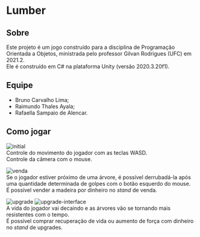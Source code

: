 # Lumber

## Sobre
Este projeto é um jogo construído para a disciplina de Programação Orientada a Objetos, ministrada pelo professor Gilvan Rodrigues (UFC) em 2021.2.  
Ele é construído em C# na plataforma Unity (versão 2020.3.20f1).

## Equipe
- Bruno Carvalho Lima;
- Raimundo Thales Ayala;
- Rafaella Sampaio de Alencar.

## Como jogar
![initial](https://user-images.githubusercontent.com/46501003/152696234-734aaf0c-4e3d-4b08-b283-e0c7c437b295.jpg)  
Controle do movimento do jogador com as teclas WASD.  
Controle da câmera com o mouse.  

![venda](https://user-images.githubusercontent.com/46501003/152696245-24c1facd-6565-47c6-a7a3-f32ef6c876f9.jpg)  
Se o jogador estiver próximo de uma árvore, é possível derrubadá-la após uma quantidade determinada de golpes com o botão esquerdo do mouse.  
É possível vender a madeira por dinheiro no *stand* de venda.

![upgrade](https://user-images.githubusercontent.com/46501003/152696249-be471062-8a00-411f-bfba-1069635a0be3.jpg)
![upgrade-interface](https://user-images.githubusercontent.com/46501003/152696258-14bbd7b6-38d6-4e24-8398-160ac14bf1b0.jpg)  
A vida do jogador vai decaindo e as árvores vão se tornando mais resistentes com o tempo.  
É possível comprar recuperação de vida ou aumento de força com dinheiro no *stand* de upgrades.
